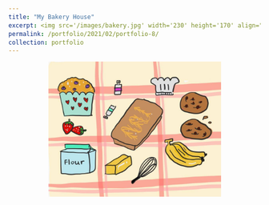 ```yaml
---
title: "My Bakery House"
excerpt: <img src='/images/bakery.jpg' width='230' height='170' align="right" hspace="20">  Bakery! My mom and I have started exploring the theory of baking for years, but I haven't got so far compared to my mom, who bakes like 5 times a week. Still, I love baking andtrying new recipes. I feel like baking is like a little science experiment, but much easier and more fun. Here are just some recipes that worked so far, so I want to keep a record so that I can come back and bake them again!
permalink: /portfolio/2021/02/portfolio-8/
collection: portfolio
---
```



<p align="center">
  <img src="/images/bakery.jpg" width="345" height="270" >
</p>
